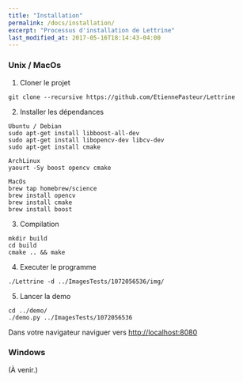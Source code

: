 ```yaml
---
title: "Installation"
permalink: /docs/installation/
excerpt: "Processus d'installation de Lettrine"
last_modified_at: 2017-05-16T18:14:43-04:00
---
```


### Unix / MacOs
1. Cloner le projet
```
git clone --recursive https://github.com/EtiennePasteur/Lettrine
```
2. Installer les dépendances
```
Ubuntu / Debian
sudo apt-get install libboost-all-dev
sudo apt-get install libopencv-dev libcv-dev
sudo apt-get install cmake 
```
```
ArchLinux
yaourt -Sy boost opencv cmake
```
```
MacOs
brew tap homebrew/science
brew install opencv
brew install cmake
brew install boost
```

3. Compilation
```
mkdir build
cd build
cmake .. && make
```
4. Executer le programme
```
./Lettrine -d ../ImagesTests/1072056536/img/
```
5. Lancer la demo
```
cd ../demo/
./demo.py ../ImagesTests/1072056536
```
Dans votre navigateur naviguer vers [http://localhost:8080](http://localhost:8080)  

### Windows
(À venir.)  
